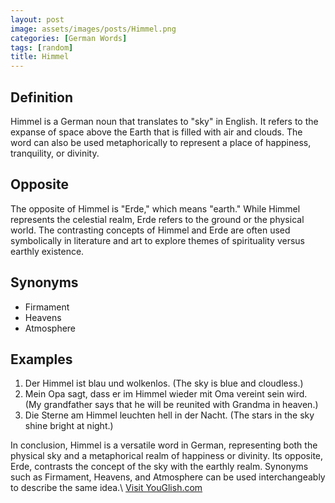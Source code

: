 ```yaml
---
layout: post
image: assets/images/posts/Himmel.png
categories: [German Words]
tags: [random]
title: Himmel
---
```


## Definition
Himmel is a German noun that translates to "sky" in English. It refers to the expanse of space above the Earth that is filled with air and clouds. The word can also be used metaphorically to represent a place of happiness, tranquility, or divinity.

## Opposite
The opposite of Himmel is "Erde," which means "earth." While Himmel represents the celestial realm, Erde refers to the ground or the physical world. The contrasting concepts of Himmel and Erde are often used symbolically in literature and art to explore themes of spirituality versus earthly existence.

## Synonyms
- Firmament
- Heavens
- Atmosphere

## Examples
1. Der Himmel ist blau und wolkenlos. (The sky is blue and cloudless.)
2. Mein Opa sagt, dass er im Himmel wieder mit Oma vereint sein wird. (My grandfather says that he will be reunited with Grandma in heaven.)
3. Die Sterne am Himmel leuchten hell in der Nacht. (The stars in the sky shine bright at night.)

In conclusion, Himmel is a versatile word in German, representing both the physical sky and a metaphorical realm of happiness or divinity. Its opposite, Erde, contrasts the concept of the sky with the earthly realm. Synonyms such as Firmament, Heavens, and Atmosphere can be used interchangeably to describe the same idea.\ <a id="yg-widget-0" class="youglish-widget" data-query="Himmel" data-lang="german" data-components="8412" data-auto-start="0" data-bkg-color="theme_light" data-title="How%20to%20pronounce%20Himmel%20in%20German"  rel="nofollow" href="https://youglish.com">Visit YouGlish.com</a><script async src="https://youglish.com/public/emb/widget.js" charset="utf-8"></script>